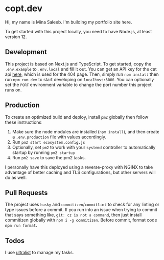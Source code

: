 # copt.dev

Hi, my name is Mina Saleeb. I'm building my portfolio site here.

To get started with this project locally, you need to have Node.js, at least version 12.

## Development

This project is based on Next.js and TypeScript. To get started, copy the `.env.example` to `.env.local` and fill it out. You can get an API key for the cat api [here](thecatapi.com), which is used for the 404 page. Then, simply run `npm install` then run `npm run dev` to start developing on `localhost:3000`. You can optionally set the `PORT` environment variable to change the port number this project runs on.

## Production

To create an optimized build and deploy, install `pm2` globally then follow these instructions:

1. Make sure the node modules are installed (`npm install`), and then create a `.env.production` file with values accordingly.
2. Run `pm2 start ecosystem.config.js`
3. Optionally, set `pm2` to work with your `systemd` controller to automatically startup by running `pm2 startup`
4. Run `pm2 save` to save the pm2 tasks.

I personally have this deployed using a reverse-proxy with NGINX to take advantage of better caching and TLS configurations, but other servers will do as well.

## Pull Requests

The project uses `husky` and `commitizen`/`commitlint` to check for any linting or type issues before a commit. If you run into an issue when trying to commit that says something like, `git: cz is not a command`, then just install commitizen globally with `npm i -g commitizen`. Before commit, format code `npm run format`.

## Todos

I use [ultralist](https://ultralist.io/) to manage my tasks.
